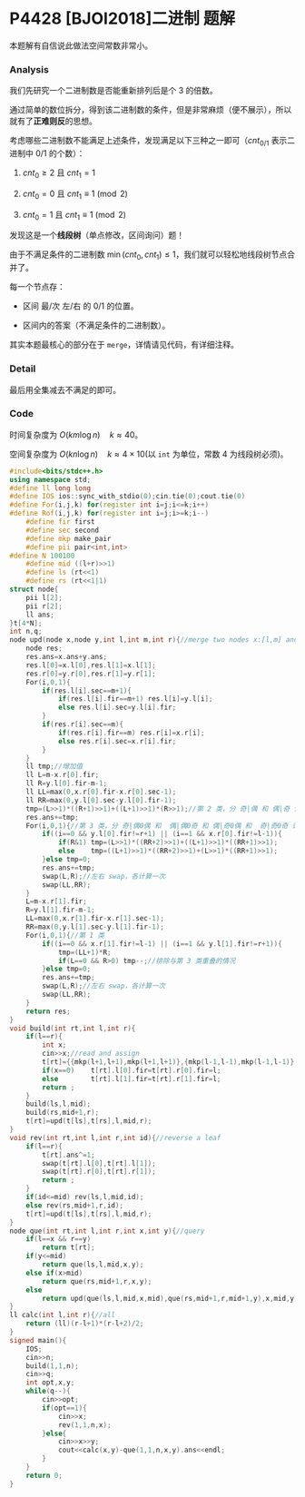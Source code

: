 # P4428 [BJOI2018]二进制 题解

本题解有自信说此做法空间常数非常小。

### Analysis

我们先研究一个二进制数是否能重新排列后是个 $3$ 的倍数。

通过简单的数位拆分，得到该二进制数的条件，但是非常麻烦（便不展示），所以就有了**正难则反**的思想。

考虑哪些二进制数不能满足上述条件，发现满足以下三种之一即可（$cnt_{0/1}$ 表示二进制中 $0/1$ 的个数）：

1. $cnt_0\geqslant 2$ 且 $cnt_1=1$

2. $cnt_0=0$ 且 $cnt_1\equiv 1\pmod{2}$

3. $cnt_0=1$ 且 $cnt_1\equiv 1\pmod{2}$

发现这是一个**线段树**（单点修改，区间询问）题！

由于不满足条件的二进制数 $\min(cnt_0,cnt_1)\leqslant 1$，我们就可以轻松地线段树节点合并了。

每一个节点存：

* 区间 最/次 左/右 的 $0/1$ 的位置。

* 区间内的答案（不满足条件的二进制数）。

其实本题最核心的部分在于 `merge`，详情请见代码，有详细注释。

### Detail

最后用全集减去不满足的即可。

### Code

时间复杂度为 $O(km\log n)\quad k\approx 40$。

空间复杂度为 $O(kn\log n)\quad k\approx 4\times 10$(以 `int` 为单位，常数 $4$ 为线段树必须)。

```cpp
#include<bits/stdc++.h>
using namespace std;
#define ll long long
#define IOS ios::sync_with_stdio(0);cin.tie(0);cout.tie(0)
#define For(i,j,k) for(register int i=j;i<=k;i++)
#define Rof(i,j,k) for(register int i=j;i>=k;i--)
	#define fir first
	#define sec second
	#define mkp make_pair
	#define pii pair<int,int>
#define N 100100
	#define mid ((l+r)>>1)
	#define ls (rt<<1)
	#define rs (rt<<1|1)
struct node{
	pii l[2];
	pii r[2];
	ll ans;
}t[4*N];
int n,q;
node upd(node x,node y,int l,int m,int r){//merge two nodes x:[l,m] and y:[m+1,r] 
	node res;
	res.ans=x.ans+y.ans;
	res.l[0]=x.l[0],res.l[1]=x.l[1];
	res.r[0]=y.r[0],res.r[1]=y.r[1];
	For(i,0,1){
		if(res.l[i].sec==m+1){
			if(res.l[i].fir==m+1) res.l[i]=y.l[i];
			else res.l[i].sec=y.l[i].fir;
		}
		if(res.r[i].sec==m){
			if(res.r[i].fir==m) res.r[i]=x.r[i];
			else res.r[i].sec=x.r[i].fir;
		}
	}
	ll tmp;//增加值 
	ll L=m-x.r[0].fir;
	ll R=y.l[0].fir-m-1;
	ll LL=max(0,x.r[0].fir-x.r[0].sec-1);
	ll RR=max(0,y.l[0].sec-y.l[0].fir-1);
	tmp=(L>>1)*((R+1)>>1)+((L+1)>>1)*(R>>1);//第 2 类，分 奇|偶 和 偶|奇 讨论 
	res.ans+=tmp;
	For(i,0,1){//第 3 类，分 奇|偶0偶 和  偶|偶0奇 和 偶|奇0偶 和  奇|奇0奇 讨论 
		if((i==0 && y.l[0].fir!=r+1) || (i==1 && x.r[0].fir!=l-1)){
			if(R&1) tmp=(L>>1)*((RR+2)>>1)+((L+1)>>1)*((RR+1)>>1);
			else	tmp=((L+1)>>1)*((RR+2)>>1)+(L>>1)*((RR+1)>>1);
		}else tmp=0;
		res.ans+=tmp;
		swap(L,R);//左右 swap，各计算一次 
		swap(LL,RR);
	}
	L=m-x.r[1].fir;
	R=y.l[1].fir-m-1;
	LL=max(0,x.r[1].fir-x.r[1].sec-1);
	RR=max(0,y.l[1].sec-y.l[1].fir-1);
	For(i,0,1){//第 1 类
		if((i==0 && x.r[1].fir!=l-1) || (i==1 && y.l[1].fir!=r+1)){
			tmp=(LL+1)*R;
			if(L==0 && R>0) tmp--;//排除与第 3 类重叠的情况 
		}else tmp=0;
		res.ans+=tmp;
		swap(L,R);//左右 swap，各计算一次 
		swap(LL,RR);
	}
	return res;
} 
void build(int rt,int l,int r){
	if(l==r){
		int x;
		cin>>x;//read and assign
		t[rt]={{mkp(l+1,l+1),mkp(l+1,l+1)},{mkp(l-1,l-1),mkp(l-1,l-1)},x};
		if(x==0)	t[rt].l[0].fir=t[rt].r[0].fir=l;
		else		t[rt].l[1].fir=t[rt].r[1].fir=l;
		return ;
	}
	build(ls,l,mid);
	build(rs,mid+1,r);
	t[rt]=upd(t[ls],t[rs],l,mid,r);
}
void rev(int rt,int l,int r,int id){//reverse a leaf
	if(l==r){
		t[rt].ans^=1;
		swap(t[rt].l[0],t[rt].l[1]);
		swap(t[rt].r[0],t[rt].r[1]);
		return ;
	}
	if(id<=mid) rev(ls,l,mid,id);
	else rev(rs,mid+1,r,id);
	t[rt]=upd(t[ls],t[rs],l,mid,r);
}
node que(int rt,int l,int r,int x,int y){//query
	if(l==x && r==y)
		return t[rt];
	if(y<=mid)
		return que(ls,l,mid,x,y);
	else if(x>mid)
		return que(rs,mid+1,r,x,y);
	else
		return upd(que(ls,l,mid,x,mid),que(rs,mid+1,r,mid+1,y),x,mid,y);
}
ll calc(int l,int r){//all 
	return (ll)(r-l+1)*(r-l+2)/2;
}
signed main(){
	IOS;
	cin>>n;
	build(1,1,n);
	cin>>q;
	int opt,x,y;
	while(q--){
		cin>>opt;
		if(opt==1){
			cin>>x;
			rev(1,1,n,x);
		}else{
			cin>>x>>y;
			cout<<calc(x,y)-que(1,1,n,x,y).ans<<endl;
		}
	}
    return 0;
}
```